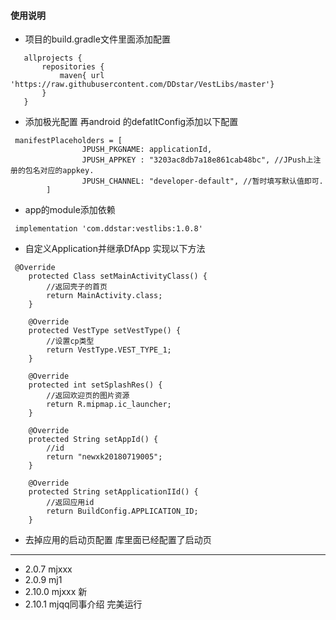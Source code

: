 #### 使用说明
* 项目的build.gradle文件里面添加配置
```
   allprojects {
       repositories {
           maven{ url 'https://raw.githubusercontent.com/DDstar/VestLibs/master'}
       }
   }
   ```
* 添加极光配置
再android 的defatltConfig添加以下配置
```
 manifestPlaceholders = [
                JPUSH_PKGNAME: applicationId,
                JPUSH_APPKEY : "3203ac8db7a18e861cab48bc", //JPush上注册的包名对应的appkey.
                JPUSH_CHANNEL: "developer-default", //暂时填写默认值即可.
        ]
```
   * app的module添加依赖
   ```
    implementation 'com.ddstar:vestlibs:1.0.8'
   ```

* 自定义Application并继承DfApp 实现以下方法
```
 @Override
    protected Class setMainActivityClass() {
        //返回壳子的首页
        return MainActivity.class;
    }

    @Override
    protected VestType setVestType() {
        //设置cp类型
        return VestType.VEST_TYPE_1;
    }

    @Override
    protected int setSplashRes() {
        //返回欢迎页的图片资源
        return R.mipmap.ic_launcher;
    }

    @Override
    protected String setAppId() {
        //id
        return "newxk20180719005";
    }

    @Override
    protected String setApplicationIId() {
        //返回应用id
        return BuildConfig.APPLICATION_ID;
    }
```
* 去掉应用的启动页配置
库里面已经配置了启动页
***
* 2.0.7 mjxxx
* 2.0.9 mj1
* 2.10.0 mjxxx 新
* 2.10.1 mjqq同事介绍
完美运行
